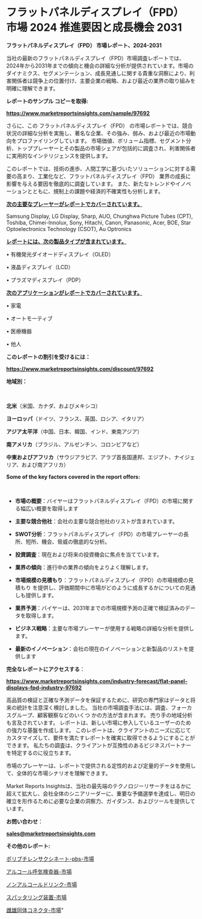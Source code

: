 # フラットパネルディスプレイ（FPD） 市場 2024 推進要因と成長機会 2031

<strong>フラットパネルディスプレイ（FPD） 市場レポート、2024-2031</strong>

当社の最新のフラットパネルディスプレイ（FPD）市場調査レポートでは、2024年から2031年までの傾向と機会の詳細な分析が提供されています。市場のダイナミクス、セグメンテーション、成長見通しに関する貴重な洞察により、利害関係者は競争上の位置付け、主要企業の戦略、および最近の業界の取り組みを明確に理解できます。



<strong>レポートのサンプル コピーを取得:</strong> <a href=https://www.marketreportsinsights.com/sample/97692>

<strong><u>https://www.marketreportsinsights.com/sample/97692</u></strong></a>

さらに、この フラットパネルディスプレイ（FPD） の市場レポートでは、競合状況の詳細な分析を実施し、著名な企業、その強み、弱み、および最近の市場動向をプロファイリングしています。 市場価値、ボリューム指標、セグメント分析、トッププレーヤーとその製品の市場シェアが包括的に調査され、利害関係者に実用的なインテリジェンスを提供します。

このレポートでは、技術の進歩、人間工学に基づいたソリューションに対する需要の高まり、工業化など、フラットパネルディスプレイ（FPD） 業界の成長に影響を与える要因を徹底的に調査しています。 また、新たなトレンドやイノベーションとともに、規制上の課題や経済的不確実性も分析します。



<strong><u>次の主要なプレーヤーがレポートでカバーされています。</u></strong>

Samsung Display, LG Display, Sharp, AUO, Chunghwa Picture Tubes (CPT), Toshiba, Chimei-Innolux, Sony, Hitachi, Canon, Panasonic, Acer, BOE, Star Optoelectronics Technology (CSOT), Au Optronics



<strong><u><b>レポートには、次の製品タイプが含まれています。</b></u></strong>

• 有機発光ダイオードディスプレイ（OLED）

• 液晶ディスプレイ（LCD）

• プラズマディスプレイ（PDP）



<strong><u><b>次のアプリケーションがレポートでカバーされています。</b></u></strong>

• 家電

• オートモーティブ

• 医療機器

• 他人



<strong><b>このレポートの割引を受けるには：</b></strong>

<a href=https://www.marketreportsinsights.com/discount/97692>

<strong><u>https://www.marketreportsinsights.com/discount/97692</u></strong></a>



<strong>地域別：</strong>

<strong> </strong>



<strong>北米</strong>（米国、カナダ、およびメキシコ）



<strong>ヨーロッパ</strong>（ドイツ、フランス、英国、ロシア、イタリア）



<strong>アジア太平洋</strong>（中国、日本、韓国、インド、東南アジア）



<strong>南アメリカ</strong>（ブラジル、アルゼンチン、コロンビアなど）



<strong>中東およびアフリカ</strong>（サウジアラビア、アラブ首長国連邦、エジプト、ナイジェリア、および南アフリカ）



<strong>Some of the key factors covered in the report offers:</strong>

<strong> </strong>
<ul>
  <li>

<strong>市場の概要</strong>：バイヤーはフラットパネルディスプレイ（FPD）の市場に関する幅広い概要を取得します</li>
  <li>

<strong>主要な競合他社</strong>：会社の主要な競合他社のリストが含まれています。</li>
  <li>

<strong>SWOT分析</strong>：フラットパネルディスプレイ（FPD）の市場プレーヤーの長所、短所、機会、脅威の徹底的な分析。</li>
  <li>

<strong>投資調査</strong>：現在および将来の投資機会に焦点を当てています。</li>
  <li>

<strong>業界の傾向</strong>：進行中の業界の傾向をよりよく理解します。</li>
  <li>

<strong>市場規模の見積もり</strong>：フラットパネルディスプレイ（FPD）の市場規模の見積もり を提供し、評価期間中に市場がどのように成長するかについての見通しも提供します。</li>
  <li>

<strong>業界予測</strong>：バイヤーは、2031年までの市場規模予測の正確で検証済みのデータを取得します。</li>
  <li>

<strong>ビジネス戦略</strong>：主要な市場プレーヤーが使用する戦略の詳細な分析を提供します。</li>
  <li>

<strong>最新のイノベーション</strong>：会社の現在のイノベーションと新製品のリストを提供します</li>
</ul>


<strong>完全なレポートにアクセスする</strong>：

<a href=https://www.marketreportsinsights.com/industry-forecast/flat-panel-displays-fpd-industry-97692>

<strong><u>https://www.marketreportsinsights.com/industry-forecast/flat-panel-displays-fpd-industry-97692</u></strong></a>

高品質の検証と正確な予測データを保証するために、研究の専門家はデータと将来の統計を注意深く検討しました。 当社の市場調査手法には、調査、フォーカスグループ、顧客観察などのいくつ かの方法が含まれます。 売り手の地域分析も言及されています。 レポートは、新しい市場に参入しているユーザーのための強力な基盤を作成します。 このレポートは、クライアントのニーズに応じてカスタマイズして、要件を満たすレポートを確実に取得できるようにすることができます。 私たちの調査は、クライアントが互換性のあるビジネスパートナーを特定するのに役立ちます。

市場のプレーヤーは、レポートで提供される定性的および定量的データを使用して、全体的な市場シナリオを理解できます。

Market Reports Insightsは、当社の最先端のテクノロジーリサーチをはるかに超えて拡大し、会社全体のシニアリーダーに、重要な予備選挙を達成し、明日の確立を形作るために必要な企業の洞察力、ガイダンス、およびツールを提供しています。



<strong><b>お問い合わせ</b></strong>：

<a href=mailto:sales@marketreportsinsights.com>

<strong><u>sales@marketreportsinsights.com</u></strong></a>



<strong>その他のレポート:</strong>

<a href=https://www.linkedin.com/pulse/ポリブチレンサクシネート-pbs-市場-2023-競争分析と事業成長-2030-4wjcf/>ポリブチレンサクシネート-pbs-市場</a>

<a href=https://www.linkedin.com/pulse/アルコール呼気検査器-市場-2023-年のダイナミクスとビジネストレンド-lcc0f/>アルコール呼気検査器-市場</a>

<a href=https://www.linkedin.com/pulse/ノンアルコールドリンク-市場-2030-年までの需要に焦点を当てた-2023-ld19f/>ノンアルコールドリンク-市場</a>

<a href=https://www.linkedin.com/pulse/スパッタリング装置-市場-2023-最新の-cagr-および成長分析-2030-pr-news-hub-mltjf/>スパッタリング装置-市場</a>

<a href=https://www.linkedin.com/pulse/雌雄同体コネクタ-市場-2023-競争分析と事業成長-2030-analytics-achievers-24-analysis-fdvrf/>雌雄同体コネクタ-市場</a>"
